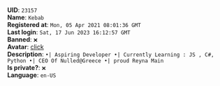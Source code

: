 **UID**: `23157`  
**Name**: `Kebab`  
**Registered at**: `Mon, 05 Apr 2021 08:01:36 GMT`  
**Last login**: `Sat, 17 Jun 2023 16:12:57 GMT`  
**Banned**: `❌`  
**Avatar**: [click](/avatars/fd9ee093-83fa-4434-8fbd-c83e94ce3c22.gif)  
**Description**: ```•| Aspiring Developer
•| Currently Learning : JS , C#, Python
•| CEO Of Nulled@Greece
•| proud Reyna Main```  
**Is private?**: `❌`  
**Language**: `en-US`